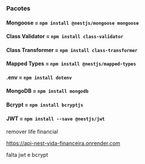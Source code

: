 ### Pacotes
#### Mongoose = `npm install @nestjs/mongoose mongoose`
#### Class Validator = `npm install class-validator`
#### Class Transformer = `npm install class-transformer`
#### Mapped Types = `npm install @nestjs/mapped-types`
#### .env = `npm install dotenv`
#### MongoDB = `npm install mongodb`
#### Bcrypt = `npm install bcryptjs`
#### JWT = `npm install --save @nestjs/jwt`

remover life financial

https://api-nest-vida-financeira.onrender.com

falta jwt e bcrypt